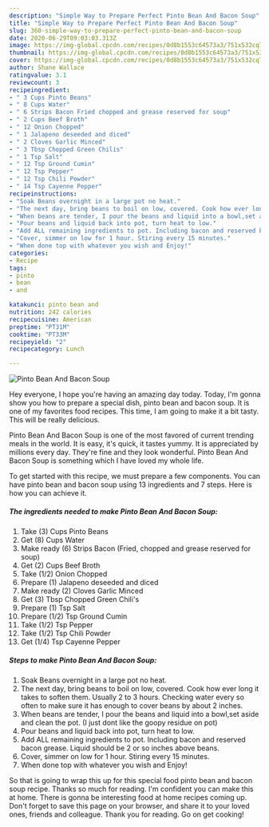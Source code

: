 ```yaml
---
description: "Simple Way to Prepare Perfect Pinto Bean And Bacon Soup"
title: "Simple Way to Prepare Perfect Pinto Bean And Bacon Soup"
slug: 360-simple-way-to-prepare-perfect-pinto-bean-and-bacon-soup
date: 2020-06-29T09:03:03.313Z
image: https://img-global.cpcdn.com/recipes/0d8b1553c64573a3/751x532cq70/pinto-bean-and-bacon-soup-recipe-main-photo.jpg
thumbnail: https://img-global.cpcdn.com/recipes/0d8b1553c64573a3/751x532cq70/pinto-bean-and-bacon-soup-recipe-main-photo.jpg
cover: https://img-global.cpcdn.com/recipes/0d8b1553c64573a3/751x532cq70/pinto-bean-and-bacon-soup-recipe-main-photo.jpg
author: Shane Wallace
ratingvalue: 3.1
reviewcount: 3
recipeingredient:
- " 3 Cups Pinto Beans"
- " 8 Cups Water"
- " 6 Strips Bacon Fried chopped and grease reserved for soup"
- " 2 Cups Beef Broth"
- " 12 Onion Chopped"
- " 1 Jalapeno deseeded and diced"
- " 2 Cloves Garlic Minced"
- " 3 Tbsp Chopped Green Chilis"
- " 1 Tsp Salt"
- " 12 Tsp Ground Cumin"
- " 12 Tsp Pepper"
- " 12 Tsp Chili Powder"
- " 14 Tsp Cayenne Pepper"
recipeinstructions:
- "Soak Beans overnight in a large pot no heat."
- "The next day, bring beans to boil on low, covered. Cook how ever long it takes to soften them. Usually 2 to 3 hours. Checking water every so often to make sure it has enough to cover beans by about 2 inches."
- "When beans are tender, I pour the beans and liquid into a bowl,set aside and clean the pot. (I just dont like the goopy residue on pot)"
- "Pour beans and liquid back into pot, turn heat to low."
- "Add ALL remaining ingredients to pot. Including bacon and reserved bacon grease. Liquid should be 2 or so inches above beans."
- "Cover, simmer on low for 1 hour. Stiring every 15 minutes."
- "When done top with whatever you wish and Enjoy!"
categories:
- Recipe
tags:
- pinto
- bean
- and

katakunci: pinto bean and 
nutrition: 242 calories
recipecuisine: American
preptime: "PT31M"
cooktime: "PT33M"
recipeyield: "2"
recipecategory: Lunch

---
```



![Pinto Bean And Bacon Soup](https://img-global.cpcdn.com/recipes/0d8b1553c64573a3/751x532cq70/pinto-bean-and-bacon-soup-recipe-main-photo.jpg)

Hey everyone, I hope you're having an amazing day today. Today, I'm gonna show you how to prepare a special dish, pinto bean and bacon soup. It is one of my favorites food recipes. This time, I am going to make it a bit tasty. This will be really delicious.

Pinto Bean And Bacon Soup is one of the most favored of current trending meals in the world. It is easy, it's quick, it tastes yummy. It is appreciated by millions every day. They're fine and they look wonderful. Pinto Bean And Bacon Soup is something which I have loved my whole life.




To get started with this recipe, we must prepare a few components. You can have pinto bean and bacon soup using 13 ingredients and 7 steps. Here is how you can achieve it.

<!--inarticleads1-->

##### The ingredients needed to make Pinto Bean And Bacon Soup:

1. Take  (3) Cups Pinto Beans
1. Get  (8) Cups Water
1. Make ready  (6) Strips Bacon (Fried, chopped and grease reserved for soup)
1. Get  (2) Cups Beef Broth
1. Take  (1/2) Onion Chopped
1. Prepare  (1) Jalapeno deseeded and diced
1. Make ready  (2) Cloves Garlic Minced
1. Get  (3) Tbsp Chopped Green Chili&#39;s
1. Prepare  (1) Tsp Salt
1. Prepare  (1/2) Tsp Ground Cumin
1. Take  (1/2) Tsp Pepper
1. Take  (1/2) Tsp Chili Powder
1. Get  (1/4) Tsp Cayenne Pepper




<!--inarticleads2-->

##### Steps to make Pinto Bean And Bacon Soup:

1. Soak Beans overnight in a large pot no heat.
1. The next day, bring beans to boil on low, covered. Cook how ever long it takes to soften them. Usually 2 to 3 hours. Checking water every so often to make sure it has enough to cover beans by about 2 inches.
1. When beans are tender, I pour the beans and liquid into a bowl,set aside and clean the pot. (I just dont like the goopy residue on pot)
1. Pour beans and liquid back into pot, turn heat to low.
1. Add ALL remaining ingredients to pot. Including bacon and reserved bacon grease. Liquid should be 2 or so inches above beans.
1. Cover, simmer on low for 1 hour. Stiring every 15 minutes.
1. When done top with whatever you wish and Enjoy!




So that is going to wrap this up for this special food pinto bean and bacon soup recipe. Thanks so much for reading. I'm confident you can make this at home. There is gonna be interesting food at home recipes coming up. Don't forget to save this page on your browser, and share it to your loved ones, friends and colleague. Thank you for reading. Go on get cooking!
